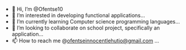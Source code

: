 - 👋 Hi, I’m @Ofentse10
- 👀 I’m interested in developing functional applications...
- 🌱 I’m currently learning Computer science programming languages...
- 💞️ I’m looking to collaborate on school project, specifically an application...
- 📫 How to reach me @ofentseinnocentlehutjo@gmail.com ...

<!---
Ofentse10/Ofentse10 is a ✨ special ✨ repository because its `README.md` (this file) appears on your GitHub profile.
You can click the Preview link to take a look at your changes.
--->
